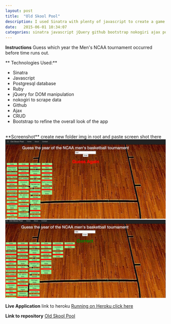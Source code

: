```yaml
---
layout: post
title:  "Old Skool Pool"
description: I used Sinatra with plenty of javascript to create a game where users guess the past years of the NCAA men's basketball tournament.
date:   2015-06-01 10:34:07
categories: sinatra javascript jQuery github bootstrap nokogiri ajax postgresql
---
```

**Instructions**
Guess which year the Men's NCAA tournament occurred before time runs out.


** Technologies Used:**

 - Sinatra
 - Javascript
 - Postgresql database
 - Ruby
 - jQuery for DOM manipulation
 - nokogiri to scrape data
 - Github
 - Ajax
 - CRUD
 - Bootstrap to refine the overall look of the app

<br>
**Screenshot**
 create new folder img in root and paste screen shot there
 <img src="/images/wrong_ans.png" alt="Incorrect">

 <img src="/images/right_ans.png" alt="Correct">

 **Live Application**
link to heroku <a href="http://whispering-ravine-2080.herokuapp.com/" target ="_blank">Running on Heroku click here</a>

 **Link to repository**
 <a href="https://github.com/ctylerg/independence-application"   target ="_blank">Old Skool Pool</a>
